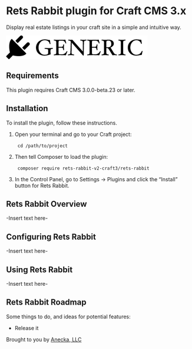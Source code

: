 # Rets Rabbit plugin for Craft CMS 3.x

Display real estate listings in your craft site in a simple and intuitive way.

![Screenshot](resources/img/plugin-logo.png)

## Requirements

This plugin requires Craft CMS 3.0.0-beta.23 or later.

## Installation

To install the plugin, follow these instructions.

1. Open your terminal and go to your Craft project:

        cd /path/to/project

2. Then tell Composer to load the plugin:

        composer require rets-rabbit-v2-craft3/rets-rabbit

3. In the Control Panel, go to Settings → Plugins and click the “Install” button for Rets Rabbit.

## Rets Rabbit Overview

-Insert text here-

## Configuring Rets Rabbit

-Insert text here-

## Using Rets Rabbit

-Insert text here-

## Rets Rabbit Roadmap

Some things to do, and ideas for potential features:

* Release it

Brought to you by [Anecka, LLC](http://anecka.com)

